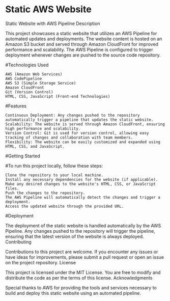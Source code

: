 # Static AWS Website 

Static Website with AWS Pipeline
Description

This project showcases a static website that utilizes an AWS Pipeline for automated updates and deployments. The website content is hosted on an Amazon S3 bucket and served through Amazon CloudFront for improved performance and scalability. The AWS Pipeline is configured to trigger deployment whenever changes are pushed to the source code repository.

#Technologies Used

    AWS (Amazon Web Services)
    AWS CodePipeline
    AWS S3 (Simple Storage Service)
    Amazon CloudFront
    Git (Version Control)
    HTML, CSS, JavaScript (Front-end Technologies)

#Features

    Continuous Deployment: Any changes pushed to the repository automatically trigger a pipeline that updates the static website.
    Scalability: The website is served through Amazon CloudFront, ensuring high performance and scalability.
    Version Control: Git is used for version control, allowing easy tracking of changes and collaboration with team members.
    Flexibility: The website can be easily customized and expanded using HTML, CSS, and JavaScript.

#Getting Started

#To run this project locally, follow these steps:

    Clone the repository to your local machine.
    Install any necessary dependencies for the website (if applicable).
    Make any desired changes to the website's HTML, CSS, or JavaScript files.
    Push the changes to the repository.
    The AWS Pipeline will automatically detect the changes and trigger a deployment.
    Access the updated website through the provided URL.

#Deployment

The deployment of the static website is handled automatically by the AWS Pipeline. Any changes pushed to the repository will trigger the pipeline, ensuring that the latest version of the website is always deployed.
Contributing

Contributions to this project are welcome. If you encounter any issues or have ideas for improvements, please submit a pull request or open an issue on the project repository.
License

This project is licensed under the MIT License. You are free to modify and distribute the code as per the terms of this license.
Acknowledgments

Special thanks to AWS for providing the tools and services necessary to build and deploy this static website using an automated pipeline.
